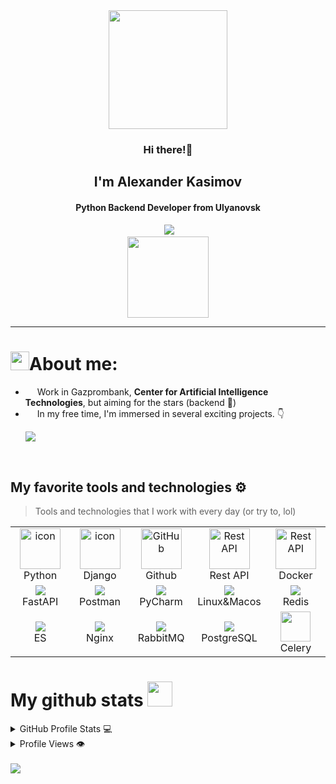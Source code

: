 <div id="header" align="center">
  <img width="190" src="https://i.imgur.com/c6alVqy.png" alt="">
</div>
<div id="hero" align="center">
  <h3>Hi there!👋</h3>
  <h2>I'm Alexander Kasimov</h2>
  <h4>Python Backend Developer from Ulyanovsk</h4>
  <div id="contacts">
    <div>
        <a href="https://vk.com/darklorianprime"><img src="https://img.shields.io/badge/вконтакте-%232E87FB.svg?&style=for-the-badge&logo=vk&logoColor=white" alt=""></a>
        <a href="https://t.me/darklorianprime"><img src="https://img.shields.io/badge/Telegram-2CA5E0?style=for-the-badge&logo=telegram&logoColor=white"></a>
    </div>
    <a href="https://ulyanovsk.hh.ru/resume/448f8d1cff08fdb7a60039ed1f754c73527566"><img src="https://i.imgur.com/O9Z2Lxv.png" width="130"></a>
  </div>
</div>

---

<h1>
  <img width="30" src="https://i.imgur.com/0Ckf3z0.png">About me:
</h1>
<ul>
  <li>
    <img width="15" src="https://i.imgur.com/UnsUYxO.png">
    Work in Gazprombank, <b>Center for Artificial Intelligence Technologies</b>, but aiming for the stars (backend 🤪)</h>
  </li>
  <li>
    <img width="15" src="https://i.imgur.com/vQTuFG6.png">
    In my free time, I'm immersed in several exciting projects. 👇

<a align="center" href="https://github.com/DarkLorianPrime?tab=repositories"><img src="https://img.shields.io/badge/GitHub-100000?style=for-the-badge&logo=github&logoColor=white"></a>
  </li>
  <br>

</ul>

<h2>My favorite tools and technologies ⚙️</h2>

> Tools and technologies that I work with every day (or try to, lol)
<table>
    <tr>
        <td align="center" width="96">
            <img src="https://techstack-generator.vercel.app/python-icon.svg" alt="icon" width="65" height="65" />
            <br>Python
        </td>
        <td align="center" width="96">
            <img src="https://techstack-generator.vercel.app/django-icon.svg" alt="icon" width="65" height="65" />
            <br>Django
        </td>
        <td align="center" width="96">
            <img src="https://techstack-generator.vercel.app/github-icon.svg" width="65" height="65" alt="GitHub" />
            <br>Github
        </td>
        <td align="center" width="96">
            <img src="https://techstack-generator.vercel.app/restapi-icon.svg" width="65" height="65" alt="Rest API" />
            <br>Rest API
        </td>
        <td align="center" width="96">
            <img src="https://techstack-generator.vercel.app/docker-icon.svg" width="65" height="65" alt="Rest API" />
            <br>Docker
        </td>
    </tr>
    <tr>
        <td align="center" width="96">
            <img src="https://skillicons.dev/icons?i=fastapi">
            <br>FastAPI
        </td>
        <td align="center" width="96">
            <img src="https://skillicons.dev/icons?i=postman">
            <br>Postman
        </td>
        <td align="center" width="96">
            <img src="https://skillicons.dev/icons?i=pycharm">
            <br>PyCharm
        </td>
        <td align="center" width="96">
            <img src="https://skillicons.dev/icons?i=linux">
            <br>Linux&Macos
        </td>
        <td align="center" width="96">
            <img src="https://skillicons.dev/icons?i=redis">
            <br>Redis
        </td>
    </tr>
    <tr>
        <td align="center" width="96">
            <img src="https://skillicons.dev/icons?i=elasticsearch">
            <br>ES
        </td>
        <td align="center" width="96">
            <img src="https://skillicons.dev/icons?i=nginx">
            <br>Nginx
        </td>
        <td align="center" width="96">
            <img src="https://skillicons.dev/icons?i=rabbitmq">
            <br>RabbitMQ
        </td>
        <td align="center" width="96">
            <img src="https://skillicons.dev/icons?i=postgresql">
            <br>PostgreSQL
        </td>
        <td align="center" width="96">
            <img src="https://upload.wikimedia.org/wikipedia/commons/1/19/Celery_logo.png"  width="48" height="48" >
            <br>Celery
        </td>
    </tr>
</table>
<h1>My github stats <img width="40" src="https://i.imgur.com/UFzk6Wb.png"></h1>
<details>
  <summary>GitHub Profile Stats 💻</summary>
  <br/>
    <img alt="darklorian Github Stats" src="https://github-readme-stats.vercel.app/api/?username=darklorianprime&show_icons=true&count_private=true&theme=default&hide_border=true&bg_color=fff&title_color=00E676&icon_color=00E676" height="192px"/>
    <img alt="darklorian Top Languages" src="https://github-readme-stats.vercel.app/api/top-langs/?username=darklorianprime&langs_count=8&layout=compact&theme=default&hide_border=true&bg_color=fff&title_color=000&icon_color=000&hide=Jupyter%20Notebook" height="192px"/>
  <br/>
</details>
<details>
  <summary>Profile Views 👁️</summary>
  <img src="https://komarev.com/ghpvc/?username=darklorianprime&label=PROFILE+VIEWS&style=for-the-badge&color=brightgreen">
</details>
<br>
<img src="https://i.imgur.com/UYFiW7V.gif">
